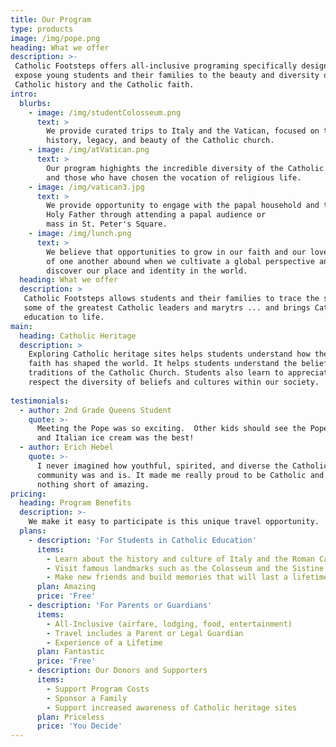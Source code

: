 ```yaml
---
title: Our Program
type: products
image: /img/pope.png
heading: What we offer
description: >-
 Catholic Footsteps offers all-inclusive programing specifically designed to 
 expose young students and their families to the beauty and diversity of 
 Catholic history and the Catholic faith.
intro:
  blurbs:
    - image: /img/studentColosseum.png
      text: >
        We provide curated trips to Italy and the Vatican, focused on the
        history, legacy, and beauty of the Catholic church.
    - image: /img/atVatican.png
      text: >
        Our program highights the incredible diversity of the Catholic world
        and those who have chosen the vocation of religious life.
    - image: /img/vatican3.jpg
      text: >
        We provide opportunity to engage with the papal household and the
        Holy Father through attending a papal audience or 
        mass in St. Peter's Square.
    - image: /img/lunch.png
      text: >
        We believe that opportunities to grow in our faith and our love
        of one another abound when we cultivate a global perspective and 
        discover our place and identity in the world.
  heading: What we offer
  description: >
   Catholic Footsteps allows students and their families to trace the steps of
   some of the greatest Catholic leaders and marytrs ... and brings Catholic
   education to life.
main:
  heading: Catholic Heritage
  description: >
    Exploring Catholic heritage sites helps students understand how their
    faith has shaped the world. It helps students understand the beliefs and
    traditions of the Catholic Church. Students also learn to appreciate and 
    respect the diversity of beliefs and cultures within our society.
   
testimonials:
  - author: 2nd Grade Queens Student
    quote: >-
      Meeting the Pope was so exciting.  Other kids should see the Pope too
      and Italian ice cream was the best!
  - author: Erich Hebel
    quote: >-
      I never imagined how youthful, spirited, and diverse the Catholic
      community was and is. It made me really proud to be Catholic and was
      nothing short of amazing.
pricing:
  heading: Program Benefits
  description: >-
    We make it easy to participate is this unique travel opportunity.
  plans:
    - description: 'For Students in Catholic Education'
      items:
        - Learn about the history and culture of Italy and the Roman Catholic Church
        - Visit famous landmarks such as the Colosseum and the Sistine Chapeln
        - Make new friends and build memories that will last a lifetime
      plan: Amazing
      price: 'Free'
    - description: 'For Parents or Guardians'
      items:
        - All-Inclusive (airfare, lodging, food, entertainment)                   
        - Travel includes a Parent or Legal Guardian
        - Experience of a Lifetime
      plan: Fantastic
      price: 'Free'
    - description: Our Donors and Supporters
      items:
        - Support Program Costs
        - Sponsor a Family
        - Support increased awareness of Catholic heritage sites
      plan: Priceless
      price: 'You Decide'
---
```



